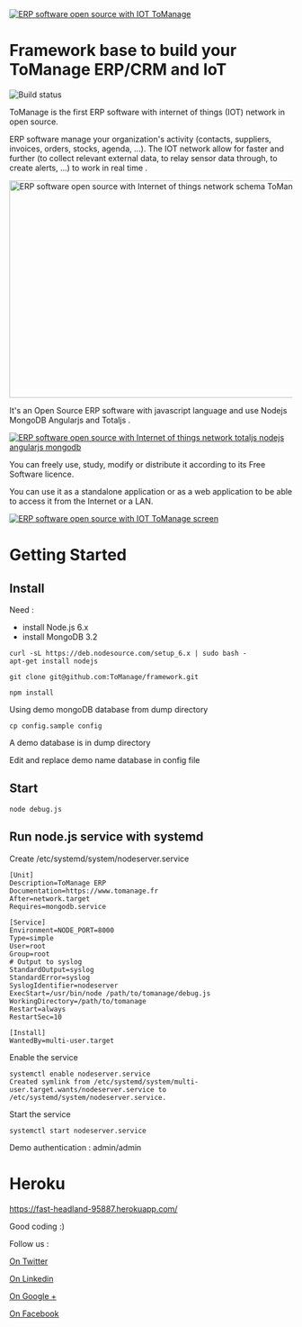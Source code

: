 <a href="https://www.tomanage.fr/?=en" target="_blank">
<img src="https://www.tomanage.fr/images/gestion-de-production-tomanage-logo.png" alt="ERP software open source with IOT ToManage" data-canonical-src="https://www.tomanage.fr/images/gestion-de-production-tomanage-logo.png" style="max-width:100%;">
</a>

# Framework base to build your ToManage ERP/CRM and IoT

![Build status](https://img.shields.io/travis/ToManage/TM-CRM_ERP/develop.svg)

ToManage is the first ERP software with internet of things (IOT) network in open source.

ERP software manage your organization's activity (contacts, suppliers, invoices, orders, stocks, agenda, ...).
The IOT network allow for faster and further (to collect relevant external data, to relay sensor data through, to create alerts, ...) to work in real time .

<a href="https://www.tomanage.fr/?=en" target="_blank">
<img src="https://www.tomanage.fr/images/en/erp-software-open-source-iot-tomanage-diagram.jpg" alt="ERP software open source with Internet of things network schema ToManage" data-canonical-src="https://www.tomanage.fr/images/en/erp-software-open-source-iot-tomanage-diagram.jpg" width="673" height="386">
</a>


It's an Open Source ERP software with javascript language and use Nodejs MongoDB Angularjs and Totaljs .
<p><a href="https://www.tomanage.fr/logiciel-open-source/?=en" target="_blank">
<img src="https://cdn.evbuc.com/eventlogos/188938959/angularnodejstotaljsmongodb-1.jpg" alt="ERP software open source with Internet of things network totaljs nodejs angularjs mongodb" data-canonical-src="https://www.tomanage.fr/logiciel-open-source/?=en" style="max-width:100%;">
</a></p>

You can freely use, study, modify or distribute it according to its Free Software licence.

You can use it as a standalone application or as a web application to be able to access it from the Internet or a LAN.

<a href="https://www.tomanage.fr/?=en" target="_blank">
<img src="https://www.tomanage.fr/images/logiciel-cms-prise-de-commande-en-ligne-to-manage.png" alt="ERP software open source with IOT ToManage screen" data-canonical-src="https://www.tomanage.fr/images/logiciel-cms-prise-de-commande-en-ligne-to-manage.png" style="max-width:100%;">
</a>


# Getting Started

## Install

Need :
 - install Node.js 6.x
 - install MongoDB 3.2

```shell
curl -sL https://deb.nodesource.com/setup_6.x | sudo bash -
apt-get install nodejs
```

```shell
git clone git@github.com:ToManage/framework.git
```

```shell
npm install
```

Using demo mongoDB database from dump directory

```shell
cp config.sample config
```

A demo database is in dump directory

Edit and replace demo name database in config file

## Start

```shell
node debug.js
```

## Run node.js service with systemd

Create /etc/systemd/system/nodeserver.service

```shell
[Unit]
Description=ToManage ERP
Documentation=https://www.tomanage.fr
After=network.target
Requires=mongodb.service

[Service]
Environment=NODE_PORT=8000
Type=simple
User=root
Group=root
# Output to syslog
StandardOutput=syslog
StandardError=syslog
SyslogIdentifier=nodeserver
ExecStart=/usr/bin/node /path/to/tomanage/debug.js
WorkingDirectory=/path/to/tomanage
Restart=always
RestartSec=10

[Install]
WantedBy=multi-user.target
```
Enable the service

```shell
systemctl enable nodeserver.service
Created symlink from /etc/systemd/system/multi-user.target.wants/nodeserver.service to /etc/systemd/system/nodeserver.service.
```
Start the service

```shell
systemctl start nodeserver.service
```

Demo authentication : admin/admin

# Heroku

https://fast-headland-95887.herokuapp.com/

Good coding :)


Follow us :
<p><a href="https://twitter.com/ToManage_js" target="_blank">On Twitter</a></p>
<p><a href="https://www.linkedin.com/company/6648031" target="_blank">On Linkedin</a></p>
<p><a href="https://plus.google.com/u/0/115392823150899643360" target="_blank">On Google +</a></p>
<p><a href="https://www.facebook.com/ToManage.erp/" target="_blank">On Facebook</a></p>
